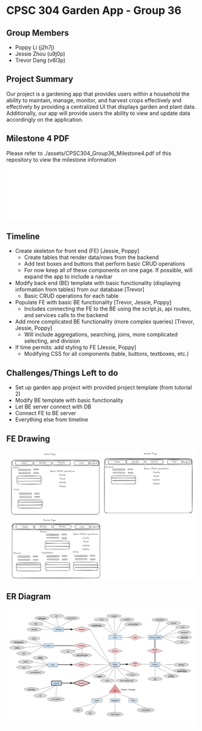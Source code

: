 # CPSC 304 Garden App - Group 36

## Group Members
- Poppy Li (j2h7j)
- Jessie Zhou (u9j0p)
- Trevor Dang (v6l3p)

## Project Summary
Our project is a gardening app that provides users within a household the ability to maintain, manage, monitor, and harvest 
crops effectively and effectively by providing a centralized UI that displays garden and plant data. Additionally, our app
will provide users the ability to view and update data accordingly on the application.

## Milestone 4 PDF
Please refer to ./assets/CPSC304_Group36_Milestone4.pdf of this repository to view the milestone information
![](./assets/CPSC304_Group36_Milestone4.pdf)

## Timeline
- Create skeleton for front end (FE) [Jessie, Poppy]
   - Create tables that render data/rows from the backend
   - Add text boxes and buttons that perform basic CRUD operations
   - For now keep all of these components on one page. If possible, will expand the app to include a navbar
- Modify back end (BE) template with basic functionality (displaying information from tables) from our database [Trevor]
   - Basic CRUD operations for each table
- Populate FE with basic BE functionality [Trevor, Jessie, Poppy]
   - Includes connecting the FE to the BE using the script.js, api routes, and services calls to the backend
- Add more complicated BE functionality (more complex queries) [Trevor, Jessie, Poppy]
   - Will include aggregations, searching, joins, more complicated selecting, and division
- If time permits: add styling to FE [Jessie, Poppy]
   - Modifying CSS for all components (table, buttons, textboxes, etc.)

## Challenges/Things Left to do
- Set up garden app project with provided project template (from tutorial 2)
- Modify BE template with basic functionality
- Let BE server connect with DB
- Connect FE to BE server
- Everything else from timeline

## FE Drawing
![](./assets/garden_app_fe_diagram.png)

## ER Diagram
![](./assets/CPSC_304_Milstone_1_ERD.png)

